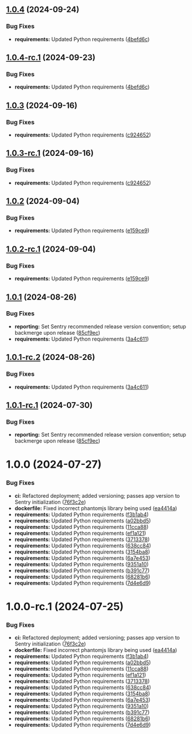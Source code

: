 ## [1.0.4](https://github.com/hms-dbmi/fhirquestionnaire/compare/v1.0.3...v1.0.4) (2024-09-24)


### Bug Fixes

* **requirements:** Updated Python requirements ([4befd6c](https://github.com/hms-dbmi/fhirquestionnaire/commit/4befd6cc87bd6d0054ba5c2ef8397e441df8624c))

## [1.0.4-rc.1](https://github.com/hms-dbmi/fhirquestionnaire/compare/v1.0.3...v1.0.4-rc.1) (2024-09-23)


### Bug Fixes

* **requirements:** Updated Python requirements ([4befd6c](https://github.com/hms-dbmi/fhirquestionnaire/commit/4befd6cc87bd6d0054ba5c2ef8397e441df8624c))

## [1.0.3](https://github.com/hms-dbmi/fhirquestionnaire/compare/v1.0.2...v1.0.3) (2024-09-16)


### Bug Fixes

* **requirements:** Updated Python requirements ([c924652](https://github.com/hms-dbmi/fhirquestionnaire/commit/c9246524682bbb4ee96f0a214cf1acaf7a0290ea))

## [1.0.3-rc.1](https://github.com/hms-dbmi/fhirquestionnaire/compare/v1.0.2...v1.0.3-rc.1) (2024-09-16)


### Bug Fixes

* **requirements:** Updated Python requirements ([c924652](https://github.com/hms-dbmi/fhirquestionnaire/commit/c9246524682bbb4ee96f0a214cf1acaf7a0290ea))

## [1.0.2](https://github.com/hms-dbmi/fhirquestionnaire/compare/v1.0.1...v1.0.2) (2024-09-04)


### Bug Fixes

* **requirements:** Updated Python requirements ([e159ce9](https://github.com/hms-dbmi/fhirquestionnaire/commit/e159ce9df339524a35cd870df425bb684f8dff7b))

## [1.0.2-rc.1](https://github.com/hms-dbmi/fhirquestionnaire/compare/v1.0.1...v1.0.2-rc.1) (2024-09-04)


### Bug Fixes

* **requirements:** Updated Python requirements ([e159ce9](https://github.com/hms-dbmi/fhirquestionnaire/commit/e159ce9df339524a35cd870df425bb684f8dff7b))

## [1.0.1](https://github.com/hms-dbmi/fhirquestionnaire/compare/v1.0.0...v1.0.1) (2024-08-26)


### Bug Fixes

* **reporting:** Set Sentry recommended release version convention; setup backmerge upon release ([85cf9ec](https://github.com/hms-dbmi/fhirquestionnaire/commit/85cf9ecd269936a40b3ded51e0a8b22ba15ee69e))
* **requirements:** Updated Python requirements ([3a4c611](https://github.com/hms-dbmi/fhirquestionnaire/commit/3a4c611bb20567b08870a85037e037dc1ca77d44))

## [1.0.1-rc.2](https://github.com/hms-dbmi/fhirquestionnaire/compare/v1.0.1-rc.1...v1.0.1-rc.2) (2024-08-26)


### Bug Fixes

* **requirements:** Updated Python requirements ([3a4c611](https://github.com/hms-dbmi/fhirquestionnaire/commit/3a4c611bb20567b08870a85037e037dc1ca77d44))

## [1.0.1-rc.1](https://github.com/hms-dbmi/fhirquestionnaire/compare/v1.0.0...v1.0.1-rc.1) (2024-07-30)


### Bug Fixes

* **reporting:** Set Sentry recommended release version convention; setup backmerge upon release ([85cf9ec](https://github.com/hms-dbmi/fhirquestionnaire/commit/85cf9ecd269936a40b3ded51e0a8b22ba15ee69e))

# 1.0.0 (2024-07-27)


### Bug Fixes

* **ci:** Refactored deployment; added versioning; passes app version to Sentry initialization ([76f3c2e](https://github.com/hms-dbmi/fhirquestionnaire/commit/76f3c2ed11d28f02abf10547710c7165bb5aebc3))
* **dockerfile:** Fixed incorrect phantomjs library being used ([ea4414a](https://github.com/hms-dbmi/fhirquestionnaire/commit/ea4414a613f4265209029853c1b21d44edf9092b))
* **requirements:** Updated Python requirements ([f3b1ab4](https://github.com/hms-dbmi/fhirquestionnaire/commit/f3b1ab48bdfccd5885ea60d43a3a1b83c66bba52))
* **requirements:** Updated Python requirements ([a02bbd5](https://github.com/hms-dbmi/fhirquestionnaire/commit/a02bbd53a4423fd7de71f9d992cf545740f5928c))
* **requirements:** Updated Python requirements ([11cca88](https://github.com/hms-dbmi/fhirquestionnaire/commit/11cca88467a621a7e85dd8f2ff1455cfef461e5b))
* **requirements:** Updated Python requirements ([ef1a121](https://github.com/hms-dbmi/fhirquestionnaire/commit/ef1a121db605d937b8139826d88f972cefeaf087))
* **requirements:** Updated Python requirements ([3713378](https://github.com/hms-dbmi/fhirquestionnaire/commit/37133781b68e6688cb20e74d8ef6e4437bed7467))
* **requirements:** Updated Python requirements ([638cc84](https://github.com/hms-dbmi/fhirquestionnaire/commit/638cc84be3b3ce04e1ad6beaefaa344fff3e6746))
* **requirements:** Updated Python requirements ([3154ba8](https://github.com/hms-dbmi/fhirquestionnaire/commit/3154ba8c7932d5787578d1c7d10090ea3ecc6552))
* **requirements:** Updated Python requirements ([6a7e453](https://github.com/hms-dbmi/fhirquestionnaire/commit/6a7e45327346c36359d9787c30b5911e478b783f))
* **requirements:** Updated Python requirements ([9351a10](https://github.com/hms-dbmi/fhirquestionnaire/commit/9351a10cac12580dd1d6c55593e4e5ed6cdec2b3))
* **requirements:** Updated Python requirements ([b391c77](https://github.com/hms-dbmi/fhirquestionnaire/commit/b391c77ea9cadd67a99f0e6cd29a0eceab8d86ec))
* **requirements:** Updated Python requirements ([68281b6](https://github.com/hms-dbmi/fhirquestionnaire/commit/68281b689de4d2b70141e924905f3b07c9bf6008))
* **requirements:** Updated Python requirements ([7d4e6d9](https://github.com/hms-dbmi/fhirquestionnaire/commit/7d4e6d9fd1f7355c627b7364a98c4de17c476792))

# 1.0.0-rc.1 (2024-07-25)


### Bug Fixes

* **ci:** Refactored deployment; added versioning; passes app version to Sentry initialization ([76f3c2e](https://github.com/hms-dbmi/fhirquestionnaire/commit/76f3c2ed11d28f02abf10547710c7165bb5aebc3))
* **dockerfile:** Fixed incorrect phantomjs library being used ([ea4414a](https://github.com/hms-dbmi/fhirquestionnaire/commit/ea4414a613f4265209029853c1b21d44edf9092b))
* **requirements:** Updated Python requirements ([f3b1ab4](https://github.com/hms-dbmi/fhirquestionnaire/commit/f3b1ab48bdfccd5885ea60d43a3a1b83c66bba52))
* **requirements:** Updated Python requirements ([a02bbd5](https://github.com/hms-dbmi/fhirquestionnaire/commit/a02bbd53a4423fd7de71f9d992cf545740f5928c))
* **requirements:** Updated Python requirements ([11cca88](https://github.com/hms-dbmi/fhirquestionnaire/commit/11cca88467a621a7e85dd8f2ff1455cfef461e5b))
* **requirements:** Updated Python requirements ([ef1a121](https://github.com/hms-dbmi/fhirquestionnaire/commit/ef1a121db605d937b8139826d88f972cefeaf087))
* **requirements:** Updated Python requirements ([3713378](https://github.com/hms-dbmi/fhirquestionnaire/commit/37133781b68e6688cb20e74d8ef6e4437bed7467))
* **requirements:** Updated Python requirements ([638cc84](https://github.com/hms-dbmi/fhirquestionnaire/commit/638cc84be3b3ce04e1ad6beaefaa344fff3e6746))
* **requirements:** Updated Python requirements ([3154ba8](https://github.com/hms-dbmi/fhirquestionnaire/commit/3154ba8c7932d5787578d1c7d10090ea3ecc6552))
* **requirements:** Updated Python requirements ([6a7e453](https://github.com/hms-dbmi/fhirquestionnaire/commit/6a7e45327346c36359d9787c30b5911e478b783f))
* **requirements:** Updated Python requirements ([9351a10](https://github.com/hms-dbmi/fhirquestionnaire/commit/9351a10cac12580dd1d6c55593e4e5ed6cdec2b3))
* **requirements:** Updated Python requirements ([b391c77](https://github.com/hms-dbmi/fhirquestionnaire/commit/b391c77ea9cadd67a99f0e6cd29a0eceab8d86ec))
* **requirements:** Updated Python requirements ([68281b6](https://github.com/hms-dbmi/fhirquestionnaire/commit/68281b689de4d2b70141e924905f3b07c9bf6008))
* **requirements:** Updated Python requirements ([7d4e6d9](https://github.com/hms-dbmi/fhirquestionnaire/commit/7d4e6d9fd1f7355c627b7364a98c4de17c476792))
